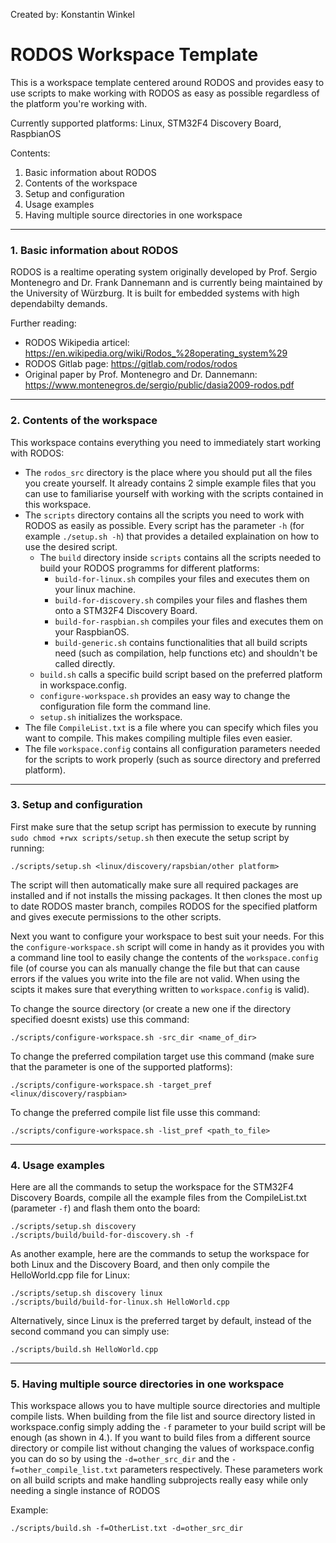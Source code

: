 Created by: Konstantin Winkel

# RODOS Workspace Template

This is a workspace template centered around RODOS and provides easy to use scripts to make working with RODOS as easy as possible regardless of the platform you're working with.

Currently supported platforms: Linux, STM32F4 Discovery Board, RaspbianOS

Contents:
1. Basic information about RODOS
2. Contents of the workspace
3. Setup and configuration
4. Usage examples
5. Having multiple source directories in one workspace

------------------------------
### 1. Basic information about RODOS
RODOS is a realtime operating system originally developed by Prof. Sergio Montenegro and Dr. Frank Dannemann and is currently being maintained by the University of Würzburg. It is built for embedded systems with high dependabilty demands. 

Further reading:
- RODOS Wikipedia articel: https://en.wikipedia.org/wiki/Rodos_%28operating_system%29
- RODOS Gitlab page: https://gitlab.com/rodos/rodos
- Original paper by Prof. Montenegro and Dr. Dannemann: https://www.montenegros.de/sergio/public/dasia2009-rodos.pdf

------------------------------
### 2. Contents of the workspace
This workspace contains everything you need to immediately start working with RODOS:
- The `rodos_src` directory is the place where you should put all the files you create yourself. It already contains 2 simple example files that you can use to familiarise yourself with working with the scripts contained in this workspace.
- The `scripts` directory contains all the scripts you need to work with RODOS as easily as possible. Every script has the parameter `-h` (for example `./setup.sh -h`) that provides a detailed explaination on how to use the desired script.
    - The `build` directory inside `scripts` contains all the scripts needed to build your RODOS programms for different platforms:
        - `build-for-linux.sh` compiles your files and executes them on your linux machine.
        - `build-for-discovery.sh` compiles your files and flashes them onto a STM32F4 Discovery Board.
        - `build-for-raspbian.sh` compiles your files and executes them on your RaspbianOS.
        - `build-generic.sh` contains functionalities that all build scripts need (such as compilation, help functions etc) and shouldn't be called directly.
    - `build.sh` calls a specific build script based on the preferred platform in workspace.config.
    - `configure-workspace.sh` provides an easy way to change the configuration file form the command line.
    - `setup.sh` initializes the workspace.
- The file `CompileList.txt` is a file where you can specify which files you want to compile. This makes compiling multiple files even easier.
- The file `workspace.config` contains all configuration parameters needed for the scripts to work properly (such as source directory and preferred platform).

------------------------------
### 3. Setup and configuration
First make sure that the setup script has permission to execute by running `sudo chmod +rwx scripts/setup.sh` then execute the setup script by running:
```
./scripts/setup.sh <linux/discovery/rapsbian/other platform>
```
The script will then automatically make sure all required packages are installed and if not installs the missing packages.
It then clones the most up to date RODOS master branch, compiles RODOS for the specified platform and gives execute permissions to the other scripts.

Next you want to configure your workspace to best suit your needs. For this the `configure-workspace.sh` script will come in handy as it provides you with a command line tool to easily change the contents of the `workspace.config` file (of course you can als manually change the file but that can cause errors if the values you write into the file are not valid. When using the scipts it makes sure that everything written to `workspace.config` is valid). 

To change the source directory (or create a new one if the directory specified doesnt exists) use this command:
```
./scripts/configure-workspace.sh -src_dir <name_of_dir>
```

To change the preferred compilation target use this command (make sure that the parameter is one of the supported platforms):
```
./scripts/configure-workspace.sh -target_pref <linux/discovery/raspbian>
```

To change the preferred compile list file usse this command:
```
./scripts/configure-workspace.sh -list_pref <path_to_file>
```

------------------------------
### 4. Usage examples
Here are all the commands to setup the workspace for the STM32F4 Discovery Boards, compile all the example files from the CompileList.txt (parameter `-f`) and flash them onto the board:
```
./scripts/setup.sh discovery
./scripts/build/build-for-discovery.sh -f
```

As another example, here are the commands to setup the workspace for both Linux and the Discovery Board, and then only compile the HelloWorld.cpp file for Linux:

```
./scripts/setup.sh discovery linux
./scripts/build/build-for-linux.sh HelloWorld.cpp
```
Alternatively, since Linux is the preferred target by default, instead of the second command you can simply use:
```
./scripts/build.sh HelloWorld.cpp
```

------------------------------
### 5. Having multiple source directories in one workspace
This workspace allows you to have multiple source directories and multiple compile lists.
When building from the file list and source directory listed in workspace.config simply adding the `-f` parameter to your build script will be enough (as shown in 4.). If you want to build files from a different source directory or compile list without changing the values of workspace.config you can do so by using the `-d=other_src_dir` and the `-f=other_compile_list.txt` parameters respectively. These parameters work on all build scripts and make handling subprojects really easy while only needing a single instance of RODOS

Example:
```
./scripts/build.sh -f=OtherList.txt -d=other_src_dir
```
